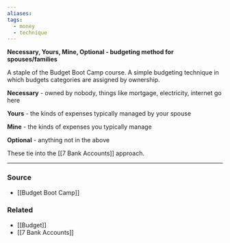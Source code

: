 ```yaml
---
aliases: 
tags:
  - money
  - technique
---
```

**Necessary, Yours, Mine, Optional - budgeting method for spouses/families**

A staple of the Budget Boot Camp course. A simple budgeting technique in which budgets categories are assigned by ownership.

**Necessary** - owned by nobody, things like mortgage, electricity, internet go here

**Yours** - the kinds of expenses typically managed by your spouse

**Mine** - the kinds of expenses you typically manage

**Optional** - anything not in the above

These tie into the [[7 Bank Accounts]] approach.

---

### Source
- [[Budget Boot Camp]]

### Related
- [[Budget]] 
- [[7 Bank Accounts]]